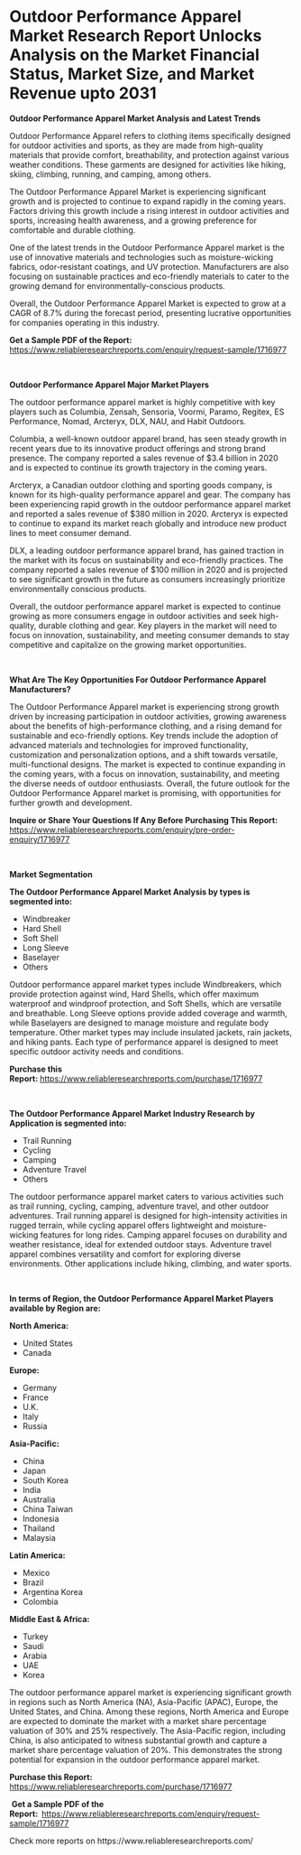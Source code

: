 <p><h1>Outdoor Performance Apparel Market Research Report Unlocks Analysis on the Market Financial Status, Market Size, and Market Revenue upto 2031</h1></p><p><strong>Outdoor Performance Apparel Market Analysis and Latest Trends</strong></p>
<p><p>Outdoor Performance Apparel refers to clothing items specifically designed for outdoor activities and sports, as they are made from high-quality materials that provide comfort, breathability, and protection against various weather conditions. These garments are designed for activities like hiking, skiing, climbing, running, and camping, among others.</p><p>The Outdoor Performance Apparel Market is experiencing significant growth and is projected to continue to expand rapidly in the coming years. Factors driving this growth include a rising interest in outdoor activities and sports, increasing health awareness, and a growing preference for comfortable and durable clothing.</p><p>One of the latest trends in the Outdoor Performance Apparel market is the use of innovative materials and technologies such as moisture-wicking fabrics, odor-resistant coatings, and UV protection. Manufacturers are also focusing on sustainable practices and eco-friendly materials to cater to the growing demand for environmentally-conscious products.</p><p>Overall, the Outdoor Performance Apparel Market is expected to grow at a CAGR of 8.7% during the forecast period, presenting lucrative opportunities for companies operating in this industry.</p></p>
<p><strong>Get a Sample PDF of the Report:&nbsp;</strong> <a href="https://www.reliableresearchreports.com/enquiry/request-sample/1716977">https://www.reliableresearchreports.com/enquiry/request-sample/1716977</a></p>
<p>&nbsp;</p>
<p><strong>Outdoor Performance Apparel Major Market Players</strong></p>
<p><p>The outdoor performance apparel market is highly competitive with key players such as Columbia, Zensah, Sensoria, Voormi, Paramo, Regitex, ES Performance, Nomad, Arcteryx, DLX, NAU, and Habit Outdoors.</p><p>Columbia, a well-known outdoor apparel brand, has seen steady growth in recent years due to its innovative product offerings and strong brand presence. The company reported a sales revenue of $3.4 billion in 2020 and is expected to continue its growth trajectory in the coming years.</p><p>Arcteryx, a Canadian outdoor clothing and sporting goods company, is known for its high-quality performance apparel and gear. The company has been experiencing rapid growth in the outdoor performance apparel market and reported a sales revenue of $380 million in 2020. Arcteryx is expected to continue to expand its market reach globally and introduce new product lines to meet consumer demand.</p><p>DLX, a leading outdoor performance apparel brand, has gained traction in the market with its focus on sustainability and eco-friendly practices. The company reported a sales revenue of $100 million in 2020 and is projected to see significant growth in the future as consumers increasingly prioritize environmentally conscious products.</p><p>Overall, the outdoor performance apparel market is expected to continue growing as more consumers engage in outdoor activities and seek high-quality, durable clothing and gear. Key players in the market will need to focus on innovation, sustainability, and meeting consumer demands to stay competitive and capitalize on the growing market opportunities.</p></p>
<p>&nbsp;</p>
<p><strong>What Are The Key Opportunities For Outdoor Performance Apparel Manufacturers?</strong></p>
<p><p>The Outdoor Performance Apparel market is experiencing strong growth driven by increasing participation in outdoor activities, growing awareness about the benefits of high-performance clothing, and a rising demand for sustainable and eco-friendly options. Key trends include the adoption of advanced materials and technologies for improved functionality, customization and personalization options, and a shift towards versatile, multi-functional designs. The market is expected to continue expanding in the coming years, with a focus on innovation, sustainability, and meeting the diverse needs of outdoor enthusiasts. Overall, the future outlook for the Outdoor Performance Apparel market is promising, with opportunities for further growth and development.</p></p>
<p><strong>Inquire or Share Your Questions If Any Before Purchasing This Report:</strong> <a href="https://www.reliableresearchreports.com/enquiry/pre-order-enquiry/1716977">https://www.reliableresearchreports.com/enquiry/pre-order-enquiry/1716977</a></p>
<p>&nbsp;</p>
<p><strong>Market Segmentation</strong></p>
<p><strong>The Outdoor Performance Apparel Market Analysis by types is segmented into:</strong></p>
<p><ul><li>Windbreaker</li><li>Hard Shell</li><li>Soft Shell</li><li>Long Sleeve</li><li>Baselayer</li><li>Others</li></ul></p>
<p><p>Outdoor performance apparel market types include Windbreakers, which provide protection against wind, Hard Shells, which offer maximum waterproof and windproof protection, and Soft Shells, which are versatile and breathable. Long Sleeve options provide added coverage and warmth, while Baselayers are designed to manage moisture and regulate body temperature. Other market types may include insulated jackets, rain jackets, and hiking pants. Each type of performance apparel is designed to meet specific outdoor activity needs and conditions.</p></p>
<p><strong>Purchase this Report:&nbsp;</strong><a href="https://www.reliableresearchreports.com/purchase/1716977">https://www.reliableresearchreports.com/purchase/1716977</a></p>
<p>&nbsp;</p>
<p><strong>The Outdoor Performance Apparel Market Industry Research by Application is segmented into:</strong></p>
<p><ul><li>Trail Running</li><li>Cycling</li><li>Camping</li><li>Adventure Travel</li><li>Others</li></ul></p>
<p><p>The outdoor performance apparel market caters to various activities such as trail running, cycling, camping, adventure travel, and other outdoor adventures. Trail running apparel is designed for high-intensity activities in rugged terrain, while cycling apparel offers lightweight and moisture-wicking features for long rides. Camping apparel focuses on durability and weather resistance, ideal for extended outdoor stays. Adventure travel apparel combines versatility and comfort for exploring diverse environments. Other applications include hiking, climbing, and water sports.</p></p>
<p>&nbsp;</p>
<p><strong>In terms of Region, the Outdoor Performance Apparel Market Players available by Region are:</strong></p>
<p>
    <p> <strong> North America: </strong>
        <ul>
            <li>United States</li>
            <li>Canada</li>
        </ul>
        </p> 
    <p> <strong> Europe: </strong>
        <ul>
            <li>Germany</li>
            <li>France</li>
            <li>U.K.</li>
            <li>Italy</li>
            <li>Russia</li>
        </ul>
        </p> 
    <p> <strong> Asia-Pacific: </strong>
        <ul>
            <li>China</li>
            <li>Japan</li>
            <li>South Korea</li>
            <li>India</li>
            <li>Australia</li>
            <li>China Taiwan</li>
            <li>Indonesia</li>
            <li>Thailand</li>
            <li>Malaysia</li>
        </ul>
        </p> 
    <p> <strong> Latin America: </strong>
        <ul>
            <li>Mexico</li>
            <li>Brazil</li>
            <li>Argentina Korea</li>
            <li>Colombia</li>
        </ul>
        </p> 
    <p> <strong> Middle East & Africa: </strong>
        <ul>
            <li>Turkey</li>
            <li>Saudi</li>
            <li>Arabia</li>
            <li>UAE</li>
            <li>Korea</li>
        </ul>
    </p>
    </p>
<p><p>The outdoor performance apparel market is experiencing significant growth in regions such as North America (NA), Asia-Pacific (APAC), Europe, the United States, and China. Among these regions, North America and Europe are expected to dominate the market with a market share percentage valuation of 30% and 25% respectively. The Asia-Pacific region, including China, is also anticipated to witness substantial growth and capture a market share percentage valuation of 20%. This demonstrates the strong potential for expansion in the outdoor performance apparel market.</p></p>
<p><strong>Purchase this Report: </strong><a href="https://www.reliableresearchreports.com/purchase/1716977">https://www.reliableresearchreports.com/purchase/1716977</a></p>
<p>&nbsp;<strong>Get a Sample PDF of the Report:&nbsp;&nbsp;</strong><a href="https://www.reliableresearchreports.com/enquiry/request-sample/1716977">https://www.reliableresearchreports.com/enquiry/request-sample/1716977</a></p>
<p><strong></strong></p>
<p>Check more reports on https://www.reliableresearchreports.com/</p>